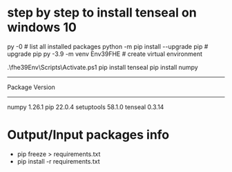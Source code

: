 # step by step to install tenseal on windows 10
py -0     # list all installed packages
python -m pip install --upgrade pip # upgrade pip
py -3.9 -m venv Env39FHE # create virtual environment

.\fhe39Env\Scripts\Activate.ps1
pip install tenseal
pip install numpy

--------------------
Package    Version
---------- -------
numpy      1.26.1
pip        22.0.4
setuptools 58.1.0
tenseal    0.3.14

# Output/Input packages info
- pip freeze > requirements.txt
- pip install -r requirements.txt